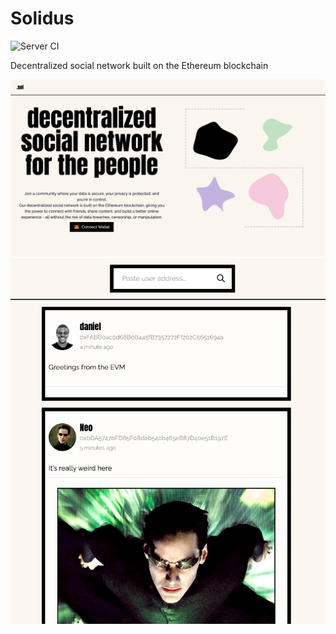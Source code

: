 # Solidus

![Server CI](https://github.com/danielfamiyeh/solidus/actions/workflows/backend.yml/badge.svg)

Decentralized social network built on the Ethereum blockchain

![Landing Page](./media/screenshots/home.png)
![Feed](./media/screenshots/feed.png)

